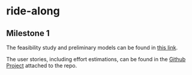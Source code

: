 # ride-along


## Milestone 1

The feasibility study and preliminary models can be found in [this link](https://docs.google.com/document/d/1-QdxCBwJ0iorZ1PVvCw4RvqZli7rmHMAegMRx8LLQH4/edit).

The user stories, including effort estimations, can be found in the [Github Project](https://github.com/users/veronika-luthar/projects/5) attached to the repo.
